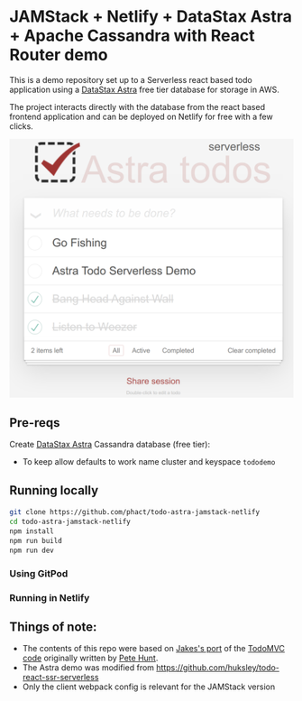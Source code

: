 # JAMStack + Netlify + DataStax Astra + Apache Cassandra with React Router demo

This is a demo repository set up to a Serverless react based todo application
using a [DataStax Astra](https://astra.datastax.com/register) free tier database for storage in AWS. 

The project interacts directly with the database from the react based frontend application and can be deployed on Netlify for free with a few clicks.

![todo](./todo.png)

## Pre-reqs

Create [DataStax Astra](https://astra.datastax.com/register) Cassandra database (free tier): 
    
  * To keep allow defaults to work name cluster and keyspace `tododemo` 

## Running locally

```bash
git clone https://github.com/phact/todo-astra-jamstack-netlify
cd todo-astra-jamstack-netlify
npm install
npm run build
npm run dev
```

### Using GitPod



### Running in Netlify



## Things of note:

 - The contents of this repo were based on [Jakes's port](https://github.com/tjake/todo-astra-react-serverless/) of the [TodoMVC code](https://github.com/tastejs/todomvc/tree/master/examples/react) originally written by [Pete Hunt](https://github.com/petehunt).
 - The Astra demo was modified from https://github.com/huksley/todo-react-ssr-serverless
 - Only the client webpack config is relevant for the JAMStack version
